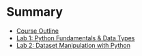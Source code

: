 # Summary

- [Course Outline](./outline.md)
- [Lab 1: Python Fundamentals & Data Types](./lab_1.md)
- [Lab 2: Dataset Manipulation with Python](./lab_2.md)
